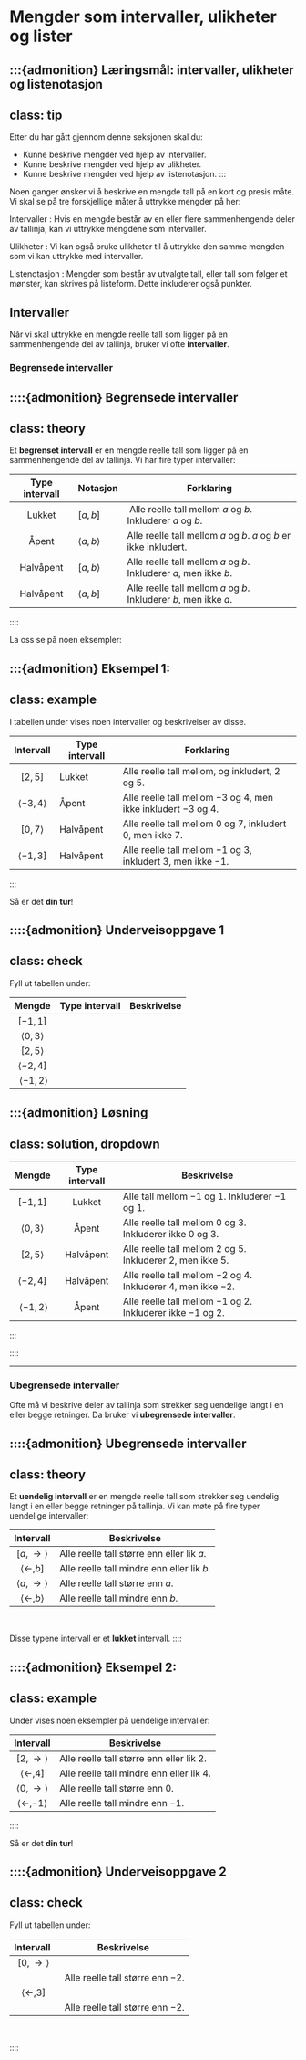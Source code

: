 # Mengder som intervaller, ulikheter og lister

:::{admonition} Læringsmål: intervaller, ulikheter og listenotasjon
---
class: tip
---
Etter du har gått gjennom denne seksjonen skal du:
* Kunne beskrive mengder ved hjelp av intervaller.
* Kunne beskrive mengder ved hjelp av ulikheter.
* Kunne beskrive mengder ved hjelp av listenotasjon.
:::

Noen ganger ønsker vi å beskrive en mengde tall på en kort og presis måte. Vi skal se på tre forskjellige måter å uttrykke mengder på her:

Intervaller
: Hvis en mengde består av en eller flere sammenhengende deler av tallinja, kan vi uttrykke mengdene som intervaller.

Ulikheter
: Vi kan også bruke ulikheter til å uttrykke den samme mengden som vi kan uttrykke med intervaller. 

Listenotasjon
: Mengder som består av utvalgte tall, eller tall som følger et mønster, kan skrives på listeform. Dette inkluderer også punkter.


## Intervaller
Når vi skal uttrykke en mengde reelle tall som ligger på en sammenhengende del av tallinja, bruker vi ofte **intervaller**. 

### Begrensede intervaller

::::{admonition} Begrensede intervaller
---
class: theory
---

Et **begrenset intervall** er en mengde reelle tall som ligger på en sammenhengende del av tallinja. Vi har fire typer intervaller:


| Type intervall | Notasjon | Forklaring |
| :---: | --- | --- |
| Lukket | $[a, b]$ | Alle reelle tall mellom $a$ og $b$. Inkluderer $a$ og $b$. |
| Åpent | $\langle a, b\rangle$ | Alle reelle tall mellom $a$ og $b$. $a$ og $b$ er ikke inkludert. |
| Halvåpent | $[a, b\rangle$| Alle reelle tall mellom $a$ og $b$. Inkluderer $a$, men ikke $b$. |
| Halvåpent | $\langle a, b]$| Alle reelle tall mellom $a$ og $b$. Inkluderer $b$, men ikke $a$. |

::::

La oss se på noen eksempler:

:::{admonition} Eksempel 1:
---
class: example
---
I tabellen under vises noen intervaller og beskrivelser av disse.

| Intervall | Type intervall | Forklaring |
| :---: | --- | --- |
| $[2, 5]$ | Lukket | Alle reelle tall mellom, og inkludert, $2$ og $5$. |
| $\langle -3, 4\rangle$ | Åpent | Alle reelle tall mellom $-3$ og $4$, men ikke inkludert $-3$ og $4$. |
| $[0, 7\rangle$ | Halvåpent | Alle reelle tall mellom $0$ og $7$, inkludert $0$, men ikke $7$. |
| $\langle -1, 3]$ | Halvåpent | Alle reelle tall mellom $-1$ og $3$, inkludert $3$, men ikke $-1$. |

:::

Så er det **din tur**!

::::{admonition} Underveisoppgave 1
---
class: check
---
Fyll ut tabellen under:

| Mengde | Type intervall | Beskrivelse |
|:---:|:---:|---|
| $[-1, 1]$| | |
| $\langle 0, 3\rangle$| | |
| $[2, 5\rangle$| | |
| $\langle -2, 4]$| | |
| $\langle -1, 2 \rangle$| | |

:::{admonition} Løsning
---
class: solution, dropdown
---
| Mengde | Type intervall | Beskrivelse |
|:---:|:---:|---|
| $[-1, 1]$| Lukket | Alle tall mellom $-1$ og $1$. Inkluderer $-1$ og $1$.  |
| $\langle 0, 3\rangle$| Åpent | Alle reelle tall mellom $0$ og $3$. Inkluderer ikke $0$ og $3$. |
| $[2, 5\rangle$| Halvåpent | Alle reelle tall mellom $2$ og $5$. Inkluderer $2$, men ikke $5$. |
| $\langle -2, 4]$| Halvåpent | Alle reelle tall mellom $-2$ og $4$. Inkluderer $4$, men ikke $-2$.  |
| $\langle -1, 2 \rangle$| Åpent | Alle reelle tall mellom $-1$ og $2$. Inkluderer ikke $-1$ og $2$. |

:::

::::

---

### Ubegrensede intervaller
Ofte må vi beskrive deler av tallinja som strekker seg uendelige langt i en eller begge retninger. Da bruker vi **ubegrensede intervaller**.


::::{admonition} Ubegrensede intervaller
---
class: theory
---
Et **uendelig intervall** er en mengde reelle tall som strekker seg uendelig langt i en eller begge retninger på tallinja. Vi kan møte på fire typer uendelige intervaller:


| Intervall | Beskrivelse |
| :---: | --- |
| $[a, \to\rangle$ | Alle reelle tall større enn eller lik $a$. |
| $\langle \gets, b]$ | Alle reelle tall mindre enn eller lik $b$. |
| $\langle a, \to\rangle$ | Alle reelle tall større enn $a$. |
| $\langle \gets, b\rangle$ | Alle reelle tall mindre enn $b$. |


<br>

Disse typene intervall er et **lukket** intervall.
::::

::::{admonition} Eksempel 2:
---
class: example
---
Under vises noen eksempler på uendelige intervaller:

| Intervall | Beskrivelse |
| :---: | --- |
| $[2, \to\rangle$ | Alle reelle tall større enn eller lik $2$. |
| $\langle \gets, 4]$ | Alle reelle tall mindre enn eller lik $4$. |
| $\langle 0, \to\rangle$ | Alle reelle tall større enn $0$. |
| $\langle \gets, -1\rangle$ | Alle reelle tall mindre enn $-1$. |

::::

Så er det **din tur**!

::::{admonition} Underveisoppgave 2
---
class: check
---
Fyll ut tabellen under:

| Intervall | Beskrivelse |
|:---:|---|
| $[0, \to\rangle$| |
| | Alle reelle tall større enn $-2$. |
| $\langle \gets, 3]$| |
| | Alle reelle tall større enn $-2$. |
 

::::